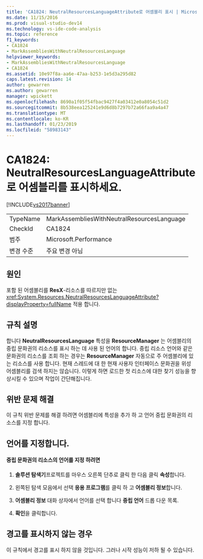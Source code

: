```yaml
---
title: 'CA1824: NeutralResourcesLanguageAttribute로 어셈블리 표시 | Microsoft Docs'
ms.date: 11/15/2016
ms.prod: visual-studio-dev14
ms.technology: vs-ide-code-analysis
ms.topic: reference
f1_keywords:
- CA1824
- MarkAssembliesWithNeutralResourcesLanguage
helpviewer_keywords:
- MarkAssembliesWithNeutralResourcesLanguage
- CA1824
ms.assetid: 10e97f8a-aa6e-47aa-b253-1e5d3a295d82
caps.latest.revision: 14
author: gewarren
ms.author: gewarren
manager: wpickett
ms.openlocfilehash: 8690a1f05f54fbac9427f4a03412e0a8054c51d2
ms.sourcegitcommit: 8b538eea125241e9d6d8b7297b72a66faa9a4a47
ms.translationtype: MT
ms.contentlocale: ko-KR
ms.lasthandoff: 01/23/2019
ms.locfileid: "58983143"
---
```

# <a name="ca1824-mark-assemblies-with-neutralresourceslanguageattribute"></a>CA1824: NeutralResourcesLanguageAttribute로 어셈블리를 표시하세요.
[!INCLUDE[vs2017banner](../includes/vs2017banner.md)]

|||
|-|-|
|TypeName|MarkAssembliesWithNeutralResourcesLanguage|
|CheckId|CA1824|
|범주|Microsoft.Performance|
|변경 수준|주요 변경 아님|

## <a name="cause"></a>원인
 포함 된 어셈블리를 **ResX**-리소스를 따르지만 없는 <xref:System.Resources.NeutralResourcesLanguageAttribute?displayProperty=fullName> 적용 합니다.

## <a name="rule-description"></a>규칙 설명
 합니다 **NeutralResourcesLanguage** 특성을 **ResourceManager** 는 어셈블리의 중립 문화권의 리소스를 표시 하는 데 사용 된 언어의 합니다. 중립 리소스 언어와 같은 문화권의 리소스를 조회 하는 경우는 **ResourceManager** 자동으로 주 어셈블리에 있는 리소스를 사용 합니다. 현재 스레드에 대 한 현재 사용자 인터페이스 문화권을 위성 어셈블리를 검색 하지는 않습니다. 이렇게 하면 로드한 첫 리소스에 대한 찾기 성능을 향상시킬 수 있으며 작업이 간단해집니다.

## <a name="fixing-violations"></a>위반 문제 해결
 이 규칙 위반 문제를 해결 하려면 어셈블리에 특성을 추가 하 고 언어 중립 문화권의 리소스를 지정 합니다.

## <a name="specifying-the-language"></a>언어를 지정합니다.

#### <a name="to-specify-the-language-of-the-resource-of-the-neutral-culture"></a>중립 문화권의 리소스의 언어를 지정 하려면

1.  **솔루션 탐색기**프로젝트를 마우스 오른쪽 단추로 클릭 한 다음 클릭 **속성**합니다.

2.  왼쪽된 탐색 모음에서 선택 **응용 프로그램**를 클릭 하 고 **어셈블리 정보**합니다.

3.  **어셈블리 정보** 대화 상자에서 언어를 선택 합니다 **중립 언어** 드롭 다운 목록.

4.  **확인**을 클릭합니다.

## <a name="when-to-suppress-warnings"></a>경고를 표시하지 않는 경우
 이 규칙에서 경고를 표시 하지 않을 것입니다. 그러나 시작 성능이 저하 될 수 있습니다.
